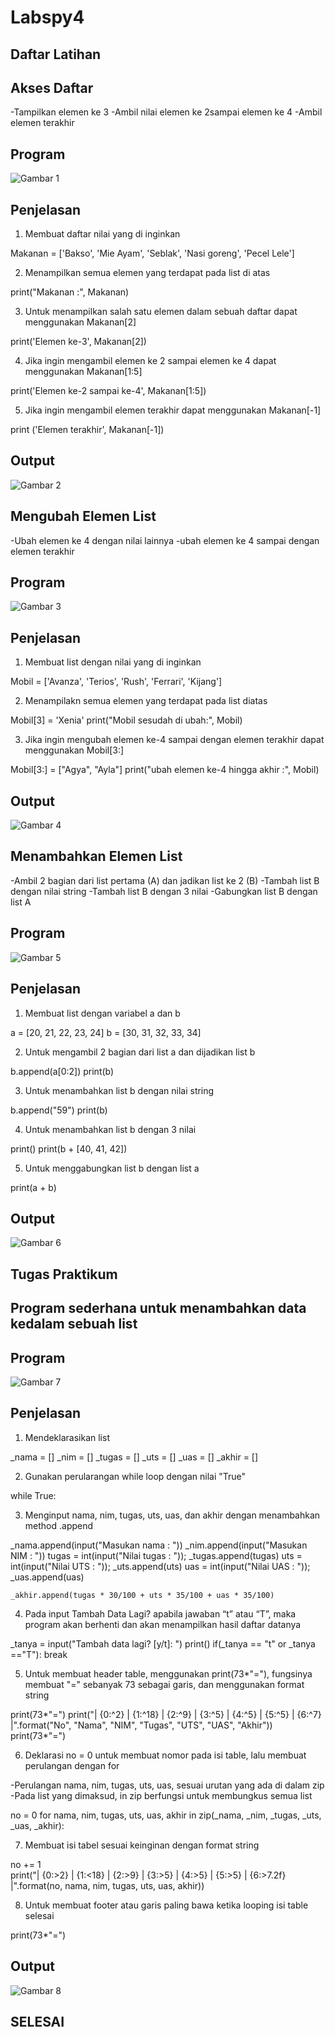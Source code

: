 # Labspy4
## Daftar Latihan
## Akses Daftar
-Tampilkan elemen ke 3
-Ambil nilai elemen ke 2sampai elemen ke 4
-Ambil elemen terakhir

## Program
![Gambar 1](ss/ss1.png)

## Penjelasan
1. Membuat daftar nilai yang di inginkan

Makanan = ['Bakso', 'Mie Ayam', 'Seblak', 'Nasi goreng', 'Pecel Lele']

2. Menampilkan semua elemen yang terdapat pada list di atas

print("Makanan :", Makanan)

3. Untuk menampilkan salah satu elemen dalam sebuah daftar dapat menggunakan Makanan[2]

print('Elemen ke-3', Makanan[2])

4. Jika ingin mengambil elemen ke 2 sampai elemen ke 4 dapat menggunakan Makanan[1:5]

print('Elemen ke-2 sampai ke-4', Makanan[1:5])

5. Jika ingin mengambil elemen terakhir dapat menggunakan  Makanan[-1]

print ('Elemen terakhir', Makanan[-1])

## Output
![Gambar 2](ss/ss2.png)

## Mengubah Elemen List
-Ubah elemen ke 4 dengan nilai lainnya
-ubah elemen ke 4 sampai dengan elemen terakhir

## Program
![Gambar 3](ss/ss3.png)

## Penjelasan
1. Membuat list dengan nilai yang di inginkan

Mobil = ['Avanza', 'Terios', 'Rush', 'Ferrari', 'Kijang']

2. Menampilakn semua elemen yang terdapat pada list diatas

Mobil[3] = 'Xenia'
print("Mobil sesudah di ubah:", Mobil)

3. Jika ingin mengubah elemen ke-4 sampai dengan elemen terakhir dapat menggunakan Mobil[3:]

Mobil[3:] = ["Agya", "Ayla"]
print("ubah elemen ke-4 hingga akhir :", Mobil)

## Output
![Gambar 4](ss/ss4.png)

## Menambahkan Elemen List
-Ambil 2 bagian dari list pertama (A) dan jadikan list ke 2 (B)
-Tambah list B dengan nilai string
-Tambah list B dengan 3 nilai
-Gabungkan list B dengan list A

## Program
![Gambar 5](ss/ss5.png)

## Penjelasan
1. Membuat list dengan variabel a dan b

a = [20, 21, 22, 23, 24]
b = [30, 31, 32, 33, 34]

2. Untuk mengambil 2 bagian dari list a dan dijadikan list b

b.append(a[0:2])
print(b)

3. Untuk menambahkan list b dengan nilai string

b.append("59")
print(b)

4. Untuk menambahkan list b dengan 3 nilai

print()
print(b + [40, 41, 42])

5. Untuk menggabungkan list b dengan list a

print(a + b)

## Output
![Gambar 6](ss/ss6.png)

## Tugas Praktikum
## Program sederhana untuk menambahkan data kedalam sebuah list

## Program
![Gambar 7](ss/ss7.png)

## Penjelasan
1. Mendeklarasikan list

_nama = []
_nim = []
_tugas = []
_uts = []
_uas = []
_akhir = []

2. Gunakan perularangan while loop dengan nilai "True"

while True:

3. Menginput nama, nim, tugas, uts, uas, dan akhir dengan menambahkan method .append

 _nama.append(input("Masukan nama : "))
    _nim.append(input("Masukan NIM  : "))
    tugas = int(input("Nilai tugas  : ")); _tugas.append(tugas)
    uts   = int(input("Nilai UTS    : ")); _uts.append(uts)
    uas   = int(input("Nilai UAS    : ")); _uas.append(uas)

    _akhir.append(tugas * 30/100 + uts * 35/100 + uas * 35/100)

4. Pada input Tambah Data Lagi? apabila jawaban “t” atau “T”, maka program akan berhenti dan akan menampilkan hasil daftar datanya

_tanya = input("Tambah data lagi? [y/t]: ")
    print()
    if(_tanya == "t" or _tanya =="T"):
        break

5. Untuk membuat header table, menggunakan print(73*"="), fungsinya membuat "=" sebanyak 73 sebagai garis, dan menggunakan format string

print(73*"=")
print("| {0:^2} | {1:^18} | {2:^9} | {3:^5} | {4:^5} | {5:^5} | {6:^7} |".format("No", "Nama", "NIM", "Tugas", "UTS", "UAS", "Akhir"))
print(73*"=")

6. Deklarasi no = 0 untuk membuat nomor pada isi table, lalu membuat perulangan dengan for

-Perulangan nama, nim, tugas, uts, uas, sesuai urutan yang ada di dalam zip
-Pada list yang dimaksud, in zip berfungsi untuk membungkus semua list

no = 0
for nama, nim, tugas, uts, uas, akhir in zip(_nama, _nim, _tugas, _uts, _uas, _akhir):

7. Membuat isi tabel sesuai keinginan dengan format string

 no += 1    
    print("| {0:>2} | {1:<18} | {2:>9} | {3:>5} | {4:>5} | {5:>5} | {6:>7.2f} |".format(no, nama, nim, tugas, uts, uas, akhir))

8. Untuk membuat footer atau garis paling bawa ketika looping isi table selesai

 print(73*"=")

 ## Output
 ![Gambar 8](ss/ss8.png)

 ## SELESAI